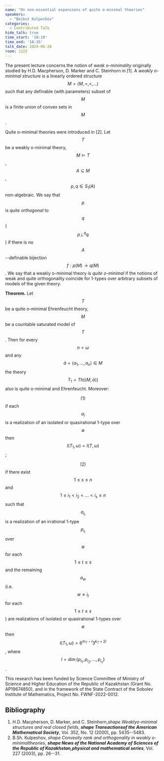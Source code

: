 ```yaml
---
name: "On non-essential expansions of quite o-minimal theories"
speakers:
  - "Beibut Kulpeshov"
categories:
  - Contributed Talk
hide_talk: true
time_start: '18:10'
time_end: '18:35'
talk_date: 2024-06-28
room: J222
---
```




 








The present lecture concerns the notion of _weak o-minimality_
originally studied by H.D. Macpherson, D. Marker and C. Steinhorn in  [1].
A _weakly o-minimal structure_
is a linearly ordered structure $$M=\langle M,=,<,\ldots
\rangle$$ such that any definable (with parameters) subset of $$M$$ is a finite union of convex sets in  $$M$$.

Quite o-minimal theories were introduced in [2]. Let $$T$$ be a weakly o-minimal theory, $$M\models T$$,
$$A\subseteq M$$,  $$p,q\in S_1(A)$$  non-algebraic. We say that $$p$$ is  _quite orthogonal_ to $$q$$
($$p\perp^q q$$) if there is no $$A$$--definable bijection $$f: p(M)\to q(M)$$.
We say that a weakly o-minimal theory is _quite o-minimal_  if the notions of
weak and quite orthogonality coincide for 1-types over arbitrary subsets of models of the given theory.




**Theorem.**
Let $$T$$ be a quite o-minimal Ehrenfeucht theory, $$M$$ be a countable saturated model of $$T$$.
Then for every $$n<\omega$$ and any $$\bar a=\langle a_1, \ldots, a_n\rangle \in M$$ the theory
$$T_1=Th(\langle M, \bar a\rangle)$$ also is quite o-minimal and Ehrenfeucht.
Moreover:

$$(1)$$ if each $$a_i$$ is a realization of an isolated or
quasirational 1-type over $$\emptyset$$ then $$I(T_1,\omega)=I(T,
\omega)$$;

$$(2)$$ if there exist $$1\le s\le n$$ and $$1\le i_1<i_2<\ldots
<i_s\le n$$ such that $$a_{i_t}$$ is a realization of an irrational
1-type $$p_{i_t}$$ over $$\emptyset$$ for each $$1\le t\le s$$ and the
remaining  $$a_w$$ (i.e. $$w\ne i_t$$ for each $$1\le t\le s$$) are
realizations of isolated or quasirational 1-types over $$\emptyset$$
then $$I(T_1, \omega)=6^{m_T-l}3^{k_T+2l}$$, where $$l=\dim\{p_{i_1},
p_{i_2}, \ldots, p_{i_s}\}$$.


This research has been funded by Science Committee of Ministry of
Science and Higher Education of the Republic of Kazakhstan (Grant
No. AP19674850), and in the framework of the State Contract of the
Sobolev Institute of Mathematics, Project No. FWNF-2022-0012.

## Bibliography





1. H.D. Macpherson, D. Marker, and C. Steinhorn,_shape Weaklyo-minimal structures and real closed fields_, **_shape Transactionsof the American Mathematical Society_**, Vol. 352, No. 12 (2000), pp. 5435--5483.
2. B.Sh. Kulpeshov, _shape Convexity rank and orthogonality in weakly o-minimaltheories_, **_shape News of the National Academy of Sciences of the Republic of Kazakhstan,physical and mathematical series_**, Vol. 227 (2003), pp. 26--31.






